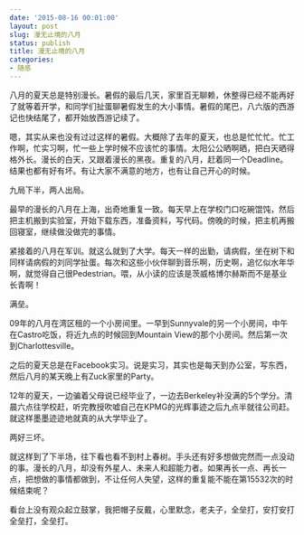 ```yaml
---
date: '2015-08-16 00:01:00'
layout: post
slug: 漫无止境的八月
status: publish
title: 漫无止境的八月
categories:
- 随感
---
```


八月的夏天总是特别漫长。暑假的最后几天，家里百无聊赖，休整得已经不能再好了就等着开学，和同学们扯蛋聊暑假发生的大小事情。暑假的尾巴，八六版的西游记也快结尾了，都开始放西游记续了。

嗯，其实从来也没有过过这样的暑假。大概除了去年的夏天，也总是忙忙忙。忙工作啊，忙实习啊，忙一些上学时候不应该忙的事情。太阳公公晒啊晒，把白天晒得格外长。漫长的白天，又跟着漫长的黑夜。重复的八月，赶着同一个Deadline。结果也都有好有坏。有让大家不满意的地方，也有让自己开心的时候。

九局下半，两人出局。

最早的漫长的八月在上海，出奇地重复一致。每天早上在学校门口吃碗馄饨，然后把主机搬到实验室，开始下载东西，准备资料，写代码。傍晚的时候，把主机再搬回寝室，继续做没做完的事情。

紧接着的八月在军训。就这么就到了大学。每天一样的出勤，请病假，坐在树下和同样请病假的刘同学扯蛋。每次和这些小伙伴聊到音乐啊，历史啊，追忆似水年华啊，就觉得自己很Pedestrian。喂，从小读的应该是茨威格博尔赫斯而不是基业长青啊！

满垒。

09年的八月在湾区租的一个小房间里。一早到Sunnyvale的另一个小房间，中午在Castro吃饭，将近九点的时候回到Mountain View的那个小房间。然后第一次到Charlottesville。

之后的夏天总是在Facebook实习。说是实习，其实也是每天到办公室，写东西，然后八月的某天晚上有Zuck家里的Party。

12年的夏天，一边骗着父母说已经毕业了，一边去Berkeley补没满的5个学分。清晨六点往学校赶，听完教授吹嘘自己在KPMG的光辉事迹之后九点半就往公司赶。就这样墨墨迹迹地就真的从大学毕业了。

两好三坏。

就这样到了下半场，往下看也看不到村上春树。手头还有好多想做完然而一点没动的事。漫长的八月，却没有外星人、未来人和超能力者。如果再长一点、再长一点，把想做的事情都做到，不让任何人失望，这样的重复能不能在第15532次的时候结束呢？

看台上没有观众起立鼓掌，我把帽子反戴，心里默念，老夫子，全垒打，安打安打全垒打，全垒打。
